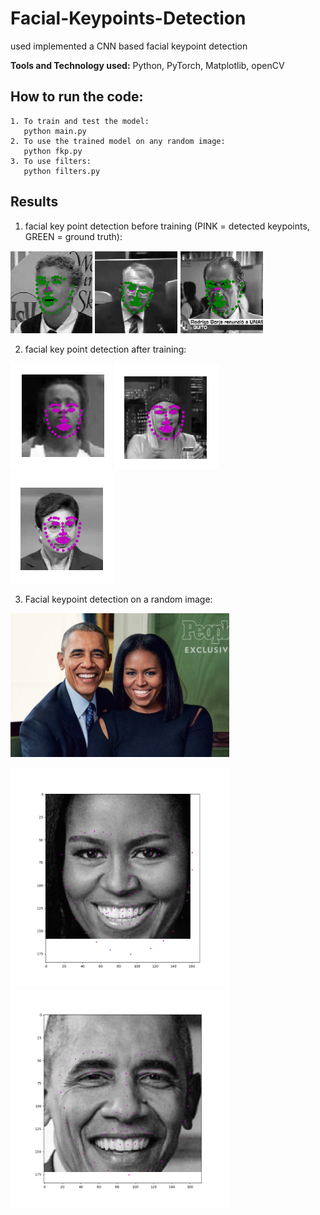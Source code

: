 # Facial-Keypoints-Detection
used implemented a CNN based facial keypoint detection

**Tools and Technology used:** Python, PyTorch, Matplotlib, openCV

## How to run the code:
    1. To train and test the model:
       python main.py 
    2. To use the trained model on any random image:
       python fkp.py
    3. To use filters:
       python filters.py

## Results
1. facial key point detection before training (PINK = detected keypoints, GREEN = ground truth):

![Image added](before_train/res0.png)  ![Image added](before_train/res1.png)  ![Image added](before_train/res2.png)

2. facial key point detection after training:

![Image added](saved_images/res0.png)   ![Image added](saved_images/res1.png)   ![Image added](saved_images/res2.png)

3. Facial keypoint detection on a random image:

<img src="images/images/obamas.jpg"  width="350" height="230">

<img src="saved_images/1.jpg"  width="350" height="350">      <img src="saved_images/2.jpg"  width="350" height="350">
